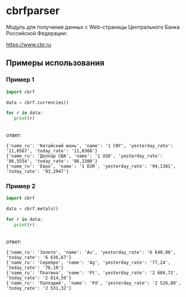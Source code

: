 # cbrfparser
Модуль для получения данных с Web-страницы Центрального Банка Российской Федерации:

https://www.cbr.ru


## Примеры использования

### Пример 1
```python
import cbrf

data = cbrf.currencies()

for r in data:
   print(r)
  
```
ответ:
```
{'name_ru': 'Китайский юань', 'name': '1 CNY', 'yesterday_rate': '11,8567', 'today_rate': '11,8368'}
{'name_ru': 'Доллар США', 'name': '1 USD', 'yesterday_rate': '86,5554', 'today_rate': '86,3300'}
{'name_ru': 'Евро', 'name': '1 EUR', 'yesterday_rate': '94,1381', 'today_rate': '93,2947'}
```

### Пример 2
```python
import cbrf

data = cbrf.metals()

for r in data:
   print(r)
  
```
ответ:
```
{'name_ru': 'Золото', 'name': 'Au', 'yesterday_rate': '6 640,08', 'today_rate': '6 636,67'}
{'name_ru': 'Серебро', 'name': 'Ag', 'yesterday_rate': '77,24', 'today_rate': '78,10'}
{'name_ru': 'Платина', 'name': 'Pt', 'yesterday_rate': '2 604,72', 'today_rate': '2 614,59'}
{'name_ru': 'Палладий', 'name': 'Pd', 'yesterday_rate': '2 526,80', 'today_rate': '2 531,32'}

```
